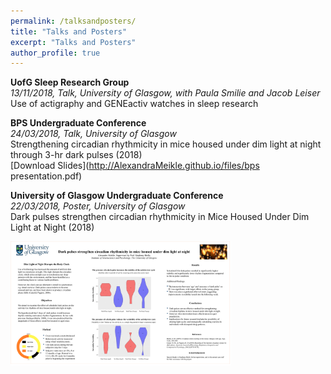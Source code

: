 ```yaml
---
permalink: /talksandposters/
title: "Talks and Posters"
excerpt: "Talks and Posters"
author_profile: true
---
```



**UofG Sleep Research Group**<br>
 *13/11/2018, Talk, University of Glasgow, with Paula Smilie and Jacob Leiser*
<br>
     Use of actigraphy and GENEactiv watches in sleep research
<br>

**BPS Undergraduate Conference**<br>
 *24/03/2018, Talk, University of Glasgow*
<br>
     Strengthening circadian rhythmicity in mice housed under dim light at night through 3-hr dark pulses (2018) <br>
[Download Slides](http://AlexandraMeikle.github.io/files/bps presentation.pdf)
<br>

**University of Glasgow Undergraduate Conference**<br>
 *22/03/2018, Poster, University of Glasgow*
<br>
     Dark pulses strengthen circadian rhythmicity in Mice Housed Under Dim Light at Night (2018)

<img style = "margin; 25px 25px 25px 25px;" height = "70%" width = "70%" img src='/images/dark_pulse_poster.png'>

